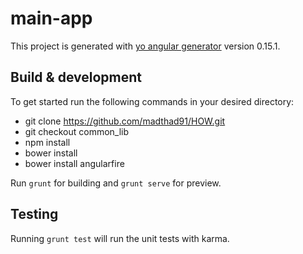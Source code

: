 # main-app

This project is generated with [yo angular generator](https://github.com/yeoman/generator-angular)
version 0.15.1.

## Build & development

To get started run the following commands in your desired directory:
  
  * git clone https://github.com/madthad91/HOW.git
  * git checkout common_lib
  * npm install
  * bower install
  * bower install angularfire

Run `grunt` for building and `grunt serve` for preview.

## Testing

Running `grunt test` will run the unit tests with karma.
